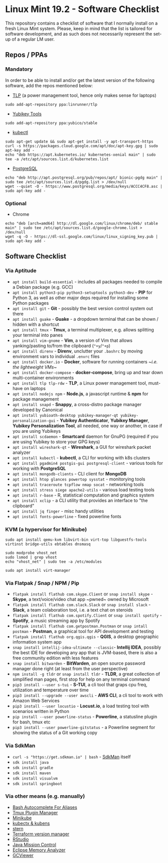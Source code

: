 # Linux Mint 19.2 - Software Checklist

This repository contains a checklist of software that I normally install on a fresh Linux Mint system. Please, keep in mind that the list is tailored for software development, and as such does not necessarily represent the set-up of a regular LM user.

## Repos / PPAs

### Mandatory

In order to be able to install and/or get the latest version of the following software, add the repos mentioned below:

- [TLP](https://linrunner.de/en/tlp/docs/tlp-linux-advanced-power-management.html#installation) (a power management tool, hence only makes sense for laptops)
```
sudo add-apt-repository ppa:linrunner/tlp
```
- [Yubikey Tools](https://www.yubico.com/products/services-software/download/)
```
sudo add-apt-repository ppa:yubico/stable
```
- [kubectl](https://kubernetes.io/docs/tasks/tools/install-kubectl/#install-kubectl-binary-using-native-package-management)
```
sudo apt-get update && sudo apt-get install -y apt-transport-https
curl -s https://packages.cloud.google.com/apt/doc/apt-key.gpg | sudo apt-key add -
echo "deb https://apt.kubernetes.io/ kubernetes-xenial main" | sudo tee -a /etc/apt/sources.list.d/kubernetes.list
```
- [PostgreSQL](https://www.postgresql.org/download/linux/ubuntu/)
```
echo "deb http://apt.postgresql.org/pub/repos/apt/ bionic-pgdg main" | sudo tee /etc/apt/sources.list.d/pgdg.list > /dev/null
wget --quiet -O - https://www.postgresql.org/media/keys/ACCC4CF8.asc | sudo apt-key add -
```

### Optional

- Chrome
```
echo "deb [arch=amd64] http://dl.google.com/linux/chrome/deb/ stable main" | sudo tee /etc/apt/sources.list.d/google-chrome.list > /dev/null
wget -q -O - https://dl-ssl.google.com/linux/linux_signing_key.pub | sudo apt-key add -
```

## Software Checklist

### Via Aptitude

- `apt install build-essential` - includes all packages needed to compile a Debian package (e.g. GCC)
- `apt install python3-pip python3-setuptools python3-dev` - **PIP** for Python 3, as well as other major deps required for installing some Python packages
- `apt install git` - **Git** - possibly the best version control system out there
- `apt install guake` - **Guake** - a dropdown terminal that can be shown / hidden with a shortcut
- `apt install tmux` - **Tmux**, a terminal multiplexer, e.g. allows splitting your terminal into panes
- `apt install vim-gnome` - **Vim**, a version of Vim that allows yanking/pasting to/from the clipboard (`"+y`/`"+p`)
- `apt install direnv` - **Direnv**, unclutter your `.bashrc` by moving environment vars to individual `.envrc` files
- `apt install docker.io` - **Docker**, software for running containers ~*i.e. the lightweight VMs*~
- `apt install docker-compose` - **docker-compose**, bring up and tear down multi-container environments
- `apt install tlp tlp-rdw` - **TLP**, a Linux power management tool, must-have on laptops
- `apt install nodejs npm` - **Node.js**, a javascript runtime & **npm** for package management
- `apt install snapd` - **Snappy**, a cross-distro package manager developed by Canonical
- `apt install yubioath-desktop yubikey-manager-qt yubikey-personalization-gui` - **Yubikey Authenticator**, **Yubikey Manager**, **Yubikey Personalization Tool**, all needed, one way or another, in case if you are using Yubikeys
- `apt install scdaemon` - **Smartcard** daemon for GnuPG (required if you are using Yubikey to store your GPG keys)
- `apt install wireshark-qt` - **Wireshark**, a GUI for wireshark packet analyzer
- `apt install kubectl` - **kubectl**, a CLI for working with k8s clusters
- `apt install pgadmin4 postgis-gui postgresql-client` - various tools for working with **PostgreSQL**
- `apt install mongodb-clients` - CLI client for **MongoDB**
- `apt install htop glances powertop sysstat` - monitorying tools
- `apt install traceroute tcpflow nmap socat` - networking tools
- `apt install stress siege apache2-utils` - various load testing tools
- `apt install r-base` - R, statistical computation and graphics system
- `apt install xclip` - a CLI utility that provides an interface to "the clipboard"
- `apt install jq finger` - misc handy utilities
- `apt install fonts-powerline` - fixed powerline fonts

### KVM (a hypervisor for Minikube)

```
sudo apt install qemu-kvm libvirt-bin virt-top libguestfs-tools virtinst bridge-utils ebtables dnsmasq

sudo modprobe vhost_net
sudo lsmod | grep vhost
echo "vhost_net" | sudo tee -a /etc/modules

sudo apt install virt-manager
```

### Via Flatpak / Snap / NPM / Pip

- `flatpak install flathub com.skype.Client` or `snap install skype` - **Skype**, a text/voice/video chat app ~pwned~ owned by Microsoft
- `flatpak install flathub com.slack.Slack` or `snap install slack` - **Slack**, a team colaboration tool, i.e. a text chat on steroids
- `flatpak install flathub com.spotify.Client` or `snap install spotify` - **Spotify**, a music streaming app by Spotify
- `flatpak install flathub com.getpostman.Postman` or `snap intall postman` - **Postman**, a graphical tool for API development and testing
- `flatpak install flathub org.qgis.qgis` - **QGIS**, a desktop geographic information system app
- `snap install intellij-idea-ultimate --classic`- **Intellij IDEA**, possibly the best IDE for developing any app that is JVM-based, there is also a free community edition with less features
- `snap install bitwarden` - **BitWarden**, an open source password manager done right (at least from the user perspective)
- `npm install -g tldr` or `snap install tldr` - **TLDR**, a great collection of simplified man pages, first stop for help on any terminal command
- `pip3 install --user s-tui` - **S-TUI**, a cli tool that graps cpu freq, utilization and temperature over time
- `pip3 install --upgrade --user awscli` - **AWS CLI**, a cli tool to work with Amazon Web Services
- `pip3 install --user locustio` - **Locust.io**, a load testing tool with scenarios written in Python
- `pip install --user powerline-status` - **Powerline**, a statusline plugin for bash, tmux etc
- `pip3 install --user powerline-gitstatus` - a Powerline segment for showing the status of a Git working copy

### Via SdkMan

- `curl -s "https://get.sdkman.io" | bash` - [SdkMan](https://sdkman.io/) itself
- `sdk install java`
- `sdk install gradle`
- `sdk install maven`
- `sdk install visualvm`
- `sdk install springboot`

### Via other means (e.g. manually)

- [Bash Autocomplete For Aliases](https://github.com/cykerway/complete-alias)
- [Tmux Plugin Manager](https://github.com/tmux-plugins/tpm)
- [Minikube](https://github.com/kubernetes/minikube)
- [kubectx & kubens](https://github.com/ahmetb/kubectx)
- [stern](https://github.com/wercker/stern)
- [Terraform version manager](https://github.com/tfutils/tfenv)
- [RStudio](https://www.rstudio.com/products/rstudio/download/)
- [Java Mission Control](https://www.oracle.com/technetwork/java/javaseproducts/mission-control/index.html)
- [Eclipse Memory Analyzer](https://www.eclipse.org/mat/downloads.php)
- [GCViewer](https://github.com/chewiebug/GCViewer)
